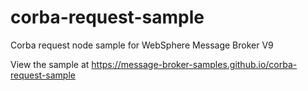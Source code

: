 # corba-request-sample
Corba request node sample for WebSphere Message Broker V9

View the sample at  https://message-broker-samples.github.io/corba-request-sample
